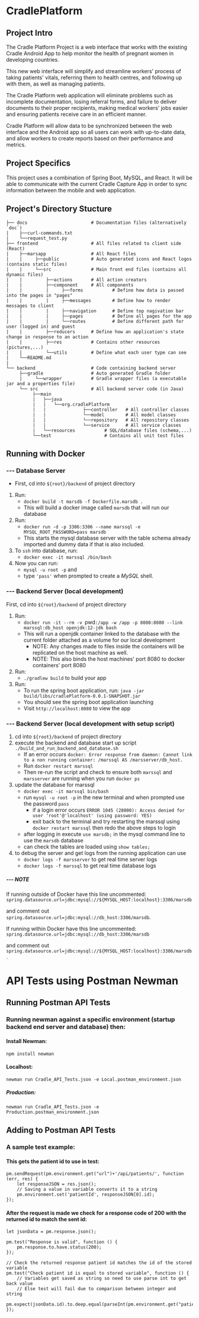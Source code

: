 # CradlePlatform
## Project Intro
The Cradle Platform Project is a web interface that works with the existing Cradle Android App
to help monitor the health of pregnant women in developing countries.

This new web interface will simplify and streamline workers' process of taking patients' vitals,
referring them to health centres, and following up with them, as well as managing patients.

The Cradle Platform web application will eliminate problems such as incomplete documentation,
losing referral forms, and failure to deliver documents to their proper recipients,
making medical workers' jobs easier and ensuring patients receive care in an efficient manner.

Cradle Platform will allow data to be synchronized between the web interface and the Android app
so all users can work with up-to-date data, and allow workers to create reports based on their
performance and metrics.

## Project Specifics
This project uses a combination of Spring Boot, MySQL, and React.
It will be able to communicate with the current Cradle Capture App in order to sync information between the mobile and web application. 

## Project's Directory Stucture
   
    ├── docs                        # Documentation files (alternatively `doc`)  
    |    ├──curl-commands.txt       
    |    └──request_test.py         
    ├── frontend                    # All files related to client side (React) 
    |    ├──marsapp                 # All React files
    |    |     ├──public            # Auto generated icons and React logos (contains static files)
    |    |     └──src               # Main front end files (contains all dynamic files)
    |    |         ├──actions       # All action creators
    |    |         ├──component     # All components
    |    |         |     ├──forms           # Define how data is passed into the pages in "pages"
    |    |         |     ├──messages        # Define how to render messages to client
    |    |         |     ├──navigation      # Define top nagivation bar
    |    |         |     ├──pages           # Define all pages for the app
    |    |         |     └──routes          # Define different path for user (logged in) and guest 
    |    |         ├──reducers      # Define how an application's state change in response to an action
    |    |         ├──res           # Contains other resources (pictures,...)
    |    |         └──utils         # Define what each user type can see
    |    └──README.md              
    |
    └── backend                     # Code containing backend server
         ├──gradle                  # Auto generated Gradle folder
         |     └──wrapper           # Gradle wrapper files (a executable jar and a properties file)
         └── src                    # All backend server code (in Java)
              ├──main                    
              |   ├──java                
              |   |   └──org.cradlePlatform
              |   |              ├──controller   # All controller classes
              |   |              └──model        # All model classes
              |   |              └──repository   # All repository classes
              |   |              └──service      # All service classes
              |   └──resources           # SQL/database files (schema,...)
              └──test                    # Contains all unit test files

## Running with Docker

### --- Database Server
- First, cd into `${root}/backend` of project directory
1. Run:
    - `docker build -t marsdb -f Dockerfile.marsdb .`
    - This will build a docker image called `marsdb` that will run our database
2. Run: 
    - `docker run -d -p 3306:3306 --name marssql -e MYSQL_ROOT_PASSWORD=pass marsdb`
    - This starts the mysql database server with the table schema already imported and dummy data if that is also included.
3. To `ssh` into database, run: 
    - `docker exec -it marssql /bin/bash`
4. Now you can run:
    - `mysql -u root -p` and 
    - type `'pass'` when prompted to create a *MySQL* shell.

### --- Backend Server (local development)
First, cd into `${root}/backend` of project directory
1. Run: 
    - `docker run -it --rm -v `pwd`:/app -w /app -p 8080:8080 --link marssql:db_host openjdk:12-jdk bash`
    - This will run a openjdk container linked to the database with the current folder attached as a volume for our local development
      - NOTE: Any changes made to files inside the containers will be replicated on the host machine as well.
      - NOTE: This also binds the host machines' port 8080 to docker containers' port 8080
2. Run:
    - `./gradlew build` to build your app
3. Run:
    - To run the spring boot application, run: `java -jar build/libs/cradlePlatform-0.0.1-SNAPSHOT.jar` 
    - You should see the spring boot application launching
    - Visit `http://localhost:8080` to view the app
    
### --- Backend Server (local development with setup script)
1. cd into `${root}/backend` of project directory
2. execute the backend and database start up script `./build_and_run_backend_and_database.sh`
    - If an error occurs `docker: Error response from daemon: Cannot link to a non running container: /marssql AS /marsserver/db_host.`
    - Run `docker restart marssql`
    - Then re-run the script and check to ensure both `marssql` and `marsserver` are running when you run `docker ps`
3. update the database for marssql
    - `docker exec -it marssql bin/bash`
    - run `mysql -u root -p` in the new terminal and when prompted use the password `pass`
        - if a login error occurs `ERROR 1045 (28000): Access denied for user 'root'@'localhost' (using password: YES)`
        - exit back to the terminal and try restarting the marssql using `docker restart marssql` then redo the above steps to login
    - after logging in execute `use marsdb;` in the mysql command line to use the `marsdb` database
    - can check the tables are loaded using `show tables;`
4. to debug the server and get logs from the running application can use
    - `docker logs -f marsserver` to get real time server logs
    - `docker logs -f marssql` to get real time database logs

##### --- NOTE
If running outside of Docker have this line uncommented: 
`spring.datasource.url=jdbc:mysql://${MYSQL_HOST:localhost}:3306/marsdb`

and comment out 
`spring.datasource.url=jdbc:mysql://db_host:3306/marsdb`.


If running within Docker have this line uncommented:
`spring.datasource.url=jdbc:mysql://db_host:3306/marsdb`

and comment out 
`spring.datasource.url=jdbc:mysql://${MYSQL_HOST:localhost}:3306/marsdb`.

# API Tests using Postman Newman

## Running Postman API Tests

### Running newman against a specific environment (startup backend end server and database) then:

#### Install Newman:
`npm install newman`
 
#### Localhost:
`newman run Cradle_API_Tests.json -e Local.postman_environment.json`

##### Production:
`newman run Cradle_API_Tests.json -e Production.postman_environment.json`

## Adding to Postman API Tests

### A sample test example:

#### This gets the patient id to use in test:
```
pm.sendRequest(pm.environment.get("url")+'/api/patients/', function (err, res) {
    let responseJSON = res.json();
    // Saving a value in variable converts it to a string
    pm.environment.set('patientId', responseJSON[0].id);
});
```

#### After the request is made we check for a response code of 200 with the returned id to match the sent id:
```
let jsonData = pm.response.json();

pm.test("Response is valid", function () {
    pm.response.to.have.status(200);
});

// Check the returned response patient id matches the id of the stored variable
pm.test("Check patient id is equal to stored variable", function () {
    // Variables get saved as string so need to use parse int to get back value 
    // Else test will fail due to comparison between integer and string
    pm.expect(jsonData.id).to.deep.equal(parseInt(pm.environment.get("patientId")));
});
```